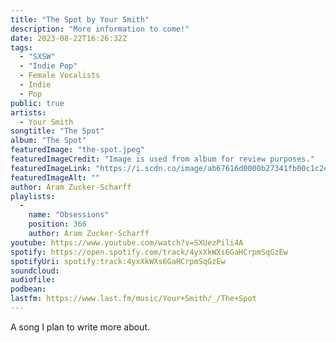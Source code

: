 ```yaml
---
title: "The Spot by Your Smith"
description: "More information to come!"
date: 2023-08-22T16:26:32Z
tags:
  - "SXSW"
  - "Indie Pop"
  - Female Vocalists
  - Indie
  - Pop
public: true
artists:
  - Your Smith
songtitle: "The Spot"
album: "The Spot"
featuredImage: "the-spot.jpeg"
featuredImageCredit: "Image is used from album for review purposes."
featuredImageLink: "https://i.scdn.co/image/ab67616d0000b27341fb00c1c2e3828726dab423"
featuredImageAlt: ""
author: Aram Zucker-Scharff
playlists:
  -
    name: "Obsessions"
    position: 366
    author: Aram Zucker-Scharff
youtube: https://www.youtube.com/watch?v=SXUezPili4A
spotify: https://open.spotify.com/track/4yxXkWXs6GaHCrpmSqGzEw
spotifyUri: spotify:track:4yxXkWXs6GaHCrpmSqGzEw
soundcloud:
audiofile:
podbean:
lastfm: https://www.last.fm/music/Your+Smith/_/The+Spot
---
```


A song I plan to write more about.
		